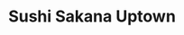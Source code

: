 ---
layout: place
title: "Sushi Sakana Uptown"
permalink: /texas/dallas/sushi-sakana-uptown.html
stateAbbr: TX
stateName: Texas
cityName: Dallas
seo:
  name: "Sushi Sakana Uptown"
  type: Restaurant
  links: null
description: "Sushi Sakana Uptown serves delicious sushi in Dallas, Texas. Try fresh Japanese dishes for a great dining experience. "
place_id: ChIJ-QPYnhqZToYRoAhAbxzsALc
photos:
  - name: >-
      places/ChIJ-QPYnhqZToYRoAhAbxzsALc/photos/AeeoHcKxiWoZO0IKkiBshQF9Ybit0HxwauK0xbFRmHpKo-XoSIIouTCd39F5lUrcG-2avl5wz0P57XOFEL-HzK7IczWMGrfw4VGTpay4qzUhQ7sMA71A1ocrDuFqNIRZlWnI_KJGz71eiMIwhxaUxAwC0tMe3w5r_3z2nUPnlEg2wZjTZ4mTDP0hNS17gQ6O1GqyqiHufZze9vRCLlTrb7O0MVe05jy122fxSv-FGNc9ZCjU3B9_Q46MXjvjZlf7lJqhPfgi3aOcHu9LfwQbeIUZMsiGiHn3bWCTRppDOlVdPFPdLA
    widthPx: 4032
    heightPx: 3024
    authorAttributions:
      - displayName: Sushi Sakana Uptown
        uri: https://maps.google.com/maps/contrib/112809776478238977008
        photoUri: >-
          https://lh3.googleusercontent.com/a-/ALV-UjVjt1M3kMm8LPktMcp9AhUE4ndT4dVMJ7px_X7oerkybSMvn24=s100-p-k-no-mo
    flagContentUri: >-
      https://www.google.com/local/imagery/report/?cb_client=maps_api_places.places_api&image_key=!1e10!2sAF1QipNx-jO-07txTuMTVgZJiXKNWU7zwoi1Jm3mTXeP&hl=en-US
    googleMapsUri: >-
      https://www.google.com/maps/place//data=!3m4!1e2!3m2!1sAF1QipNx-jO-07txTuMTVgZJiXKNWU7zwoi1Jm3mTXeP!2e10!4m2!3m1!1s0x864e991a9ed803f9:0xb700ec1c6f4008a0
  - name: >-
      places/ChIJ-QPYnhqZToYRoAhAbxzsALc/photos/AeeoHcIKUrSjDITi2ORFTxALmC4a9Kd4FeY419YCfMYoII1vjU0hbo-aqpAink8xvS1SMOzCUYTpoeZ87AQd8pWujN3-ieTn1eaBHy-YOg_Qjjqej5WS_bpfGqAtdvk3-7J2gZL4Q83rRde-sVcBLkpxinihVM4F_vnZa7jSLryzqSEANRKQ7DqBUea7b9Pl0UZn7wfij9tUosN-T7clHSA81Y49iV-TkwSO8IgoFhyzbvCQZE4RKxXfMhJ-UbJKWYTkSALrhRudhs1suCGMnkrst5X0blliz3RxKMpmoLlrg1CjvQ
    widthPx: 1422
    heightPx: 1117
    authorAttributions:
      - displayName: Sushi Sakana Uptown
        uri: https://maps.google.com/maps/contrib/112809776478238977008
        photoUri: >-
          https://lh3.googleusercontent.com/a-/ALV-UjVjt1M3kMm8LPktMcp9AhUE4ndT4dVMJ7px_X7oerkybSMvn24=s100-p-k-no-mo
    flagContentUri: >-
      https://www.google.com/local/imagery/report/?cb_client=maps_api_places.places_api&image_key=!1e10!2sAF1QipMTDzDqZbjVK3dKlY3s1nE-3rFJ_IEkcBtgkFVP&hl=en-US
    googleMapsUri: >-
      https://www.google.com/maps/place//data=!3m4!1e2!3m2!1sAF1QipMTDzDqZbjVK3dKlY3s1nE-3rFJ_IEkcBtgkFVP!2e10!4m2!3m1!1s0x864e991a9ed803f9:0xb700ec1c6f4008a0
  - name: >-
      places/ChIJ-QPYnhqZToYRoAhAbxzsALc/photos/AeeoHcKJfyWeSZ_b0OP9hTwzR_YB6lt5rzPNzb5j-g58RdStk_rqkBxukkvQnTIyE6TORWnxH5AHQJQ_t3XqqZWVEu_n2Ip79kz0LPbi1SOb_ENrhPQb2dvSfpcBoZ2pje_asXtKCPct1IM4tV5kMYRmHtV9D33-iBpZfZA5vck4_qkV0BeyyajJKLL6PuLh0deSZLFlImiXwDPrgBpH-kZ3sNAF0fdvCzSx-7x_OC4eqrWKdXxYG4csopE0L_QstGfS74YPxXAfsBUaSuG16wdXyStVQwEHK-01DQfzsPO15Em8ZVFPrdTrubCdR_vgH0vKHz2t69EaigLCzgILb7hygA3LW04xV-qoAl-EOdXQdAN99NP8AZ-7VhPu-FxQ1X0yymd8DZPipFLGMQAYfAVLFJIYCElRR-oDLDtWa9GvCR_fOg
    widthPx: 3600
    heightPx: 4800
    authorAttributions:
      - displayName: Stella R
        uri: https://maps.google.com/maps/contrib/100091438584944112526
        photoUri: >-
          https://lh3.googleusercontent.com/a-/ALV-UjVNdi5cj7tBf1t_7K7mC6sCCRdRRnf9nD0lxExuN41WC6Q60ZI=s100-p-k-no-mo
    flagContentUri: >-
      https://www.google.com/local/imagery/report/?cb_client=maps_api_places.places_api&image_key=!1e10!2sCIHM0ogKEICAgMCo9bX7SQ&hl=en-US
    googleMapsUri: >-
      https://www.google.com/maps/place//data=!3m4!1e2!3m2!1sCIHM0ogKEICAgMCo9bX7SQ!2e10!4m2!3m1!1s0x864e991a9ed803f9:0xb700ec1c6f4008a0
  - name: >-
      places/ChIJ-QPYnhqZToYRoAhAbxzsALc/photos/AeeoHcLriA1qaw9y30-LYOmK9l1dLrTOVqptfnkOoWiIK0JM3MLMwj2QSjGh1bIe_66fQjuRvCfMsGVMzFglUXYOEu8jgFp3iVTz2nTbk53_5FA-j4zM1eJaei_ZWQru6CyuQ6Q7DRVvqudSHFNquwZ1-TVTBKdc0oNBVLM4Yy7kRFeL8MKbMG5AtmDey6Gjkyc3knhv28VyLGBHGmnakTI9m8JuFmM367IHj26CNbtlP8-hjVdUrIFHAwn8ORboFwkG9TtlxENweT-ytvkWLTw_X-HfCaJyIn6X5xFa-0XiuPeRUKXz6FQ_ftp1eymMPo3t_lvsnTnR_T-sQuJaWalNRQGiX3Pubiqvz_iQTOW4OGs7Pc9lV5lcw-MwSBJCPIkaDHl5QMUg-jy_3pwqfmcRLw5989WgcNp9M3j4QWWnM4W1GMNc
    widthPx: 3600
    heightPx: 4800
    authorAttributions:
      - displayName: Amy Martello
        uri: https://maps.google.com/maps/contrib/116014891803067378390
        photoUri: >-
          https://lh3.googleusercontent.com/a-/ALV-UjU4tEHBu-fLl2_henyxC8RRC5CI-q-HCrNjN0J7nCSdAXr3rSBJaA=s100-p-k-no-mo
    flagContentUri: >-
      https://www.google.com/local/imagery/report/?cb_client=maps_api_places.places_api&image_key=!1e10!2sCIHM0ogKEICAgICP2tOizQE&hl=en-US
    googleMapsUri: >-
      https://www.google.com/maps/place//data=!3m4!1e2!3m2!1sCIHM0ogKEICAgICP2tOizQE!2e10!4m2!3m1!1s0x864e991a9ed803f9:0xb700ec1c6f4008a0
  - name: >-
      places/ChIJ-QPYnhqZToYRoAhAbxzsALc/photos/AeeoHcKO2vUR7usP9pEXXpZq-0Ykde_QvvtbWGozTaAZ9m7zRZvD_MXegK0eyM-sOnxZQ1i_6fnXQTsQyWyTTM_cX1Wb1mFbEVqofl2VfsK8mdXO5D-9CgIQEZCyscweBaHan0Z2VJW3DrLEKVF9uTA0kkP7vFxRcSkwvJH0ynJAkU1Stn8wODdI0d9j6SAXxFMj2KyzfvSzSyAmOusb7xIGlZVNuDukd9JuTg6Zdlk8CllXj6ib5TYqhYEPWTMLnY5_CbwK5slzXGMMUZT8zvniYsCjNXpzVUKs7tjZjrAjdJixdfz3SAgFS5CZnf2tY1OBATucjc5hNkAtHOU61kvRNmGSCXU4Y--ENNJvJkPpNwtuy3TdFcrRb_98bd4CkTjLmhWKats2T2HEhSarexs-6yXva8eRphRA173Dsy6Jx2g2x-8m
    widthPx: 4032
    heightPx: 3024
    authorAttributions:
      - displayName: Suessi C.
        uri: https://maps.google.com/maps/contrib/105329293677233982624
        photoUri: >-
          https://lh3.googleusercontent.com/a-/ALV-UjXJVPt8uXVnz0ihvHwjg4s5llh4T5AE4TI1GMg3TSM-HKr6Nk5Q=s100-p-k-no-mo
    flagContentUri: >-
      https://www.google.com/local/imagery/report/?cb_client=maps_api_places.places_api&image_key=!1e10!2sCIHM0ogKEICAgICxo52O6gE&hl=en-US
    googleMapsUri: >-
      https://www.google.com/maps/place//data=!3m4!1e2!3m2!1sCIHM0ogKEICAgICxo52O6gE!2e10!4m2!3m1!1s0x864e991a9ed803f9:0xb700ec1c6f4008a0
  - name: >-
      places/ChIJ-QPYnhqZToYRoAhAbxzsALc/photos/AeeoHcK6J-nDrFIYhmVg2AGbZEJM1AqlxRFGq5_O1bg4IQyKn84gl7SasOhdr6uGOYWvJMHEn5FIH2WOK7KWPirgzPPCgI3fVD91_35WL-NDdWzPTVKoh40tCHrEtSfgs6aTuD9_i-g0IYyzs3NcFo2AeU2P7CtIYDdeDtSCchmT61wk0-wJ1m9ff7g7Smj3X-TYC-6ZFWRSjnL_aLRfgERdGcd278PCWWGG_OIS8eGl5sYm2XLU3iMPhVEci53REyp-YUC-7OPB6KiLzFh0YOYPQGPk_V5tFF2HI057kF5pTNLwOJSpIP-ULqV-hn_PyJ9aHj9BLzCx3R6926wvThsWHPU8HWDuZit-m2Bvq6j-_XgU7MteQzxgjbb6xZ_-761LuiL3djSbZ2HZwyzR7J58v2AxghwUcmArEL6pH-UPAu5FKB1R
    widthPx: 3600
    heightPx: 4800
    authorAttributions:
      - displayName: Rachel Jiang
        uri: https://maps.google.com/maps/contrib/108070629616014674352
        photoUri: >-
          https://lh3.googleusercontent.com/a-/ALV-UjWOJ3ngYWuD5RPnmd2qd6aOIIdLJD3VvK_BcVA75O9jpPc5a6893A=s100-p-k-no-mo
    flagContentUri: >-
      https://www.google.com/local/imagery/report/?cb_client=maps_api_places.places_api&image_key=!1e10!2sCIHM0ogKEICAgID1wP-a9AE&hl=en-US
    googleMapsUri: >-
      https://www.google.com/maps/place//data=!3m4!1e2!3m2!1sCIHM0ogKEICAgID1wP-a9AE!2e10!4m2!3m1!1s0x864e991a9ed803f9:0xb700ec1c6f4008a0
  - name: >-
      places/ChIJ-QPYnhqZToYRoAhAbxzsALc/photos/AeeoHcIbQ8Qj_LCTMc97ef6P-FkEU3Q2BMBbsYrosUxTrJTbUJ0VzP2bW8Bgl1h350ssNi_lVlqep21zs6HU0Bi4dXm2MYrGOVX8PiFKtEcZ75EjP7woWjVlduHo5KbKYgdT3ez4JRQ8cqORJCxF7GHwksZ4d_1GQEuMeigQS07mMredTONpH-AL1es4GPD6fj4XUSwFriBNQckE-l8cJzZjA0VuEK6IAfOw0KtVmlCD32i457Xl0T_UOXZV8iNBezeEWvpfirYksrP83qFPeeysUxYYWrSCh2ZYvXx5zjSMEe-s0tEa-gP0T4QlkLSMJ8MBIa-wH3j0KCIkii9PkpDn1V4zvMK1rbvLM_ZiUE6xofgp_fKKf_GuillBytXWDkesaU1tl5aJj617nuiuC3c6BNHWparJm9ZW-iipp4EfPG0W1lTk
    widthPx: 1290
    heightPx: 1731
    authorAttributions:
      - displayName: Kendrah
        uri: https://maps.google.com/maps/contrib/110273184179822734793
        photoUri: >-
          https://lh3.googleusercontent.com/a-/ALV-UjVejDvuyKLeCbXsLlnE_nO2ZHC0URoA4VaD0hsnDEARbf98YYlC_A=s100-p-k-no-mo
    flagContentUri: >-
      https://www.google.com/local/imagery/report/?cb_client=maps_api_places.places_api&image_key=!1e10!2sCIHM0ogKEICAgIDXuK376gE&hl=en-US
    googleMapsUri: >-
      https://www.google.com/maps/place//data=!3m4!1e2!3m2!1sCIHM0ogKEICAgIDXuK376gE!2e10!4m2!3m1!1s0x864e991a9ed803f9:0xb700ec1c6f4008a0
  - name: >-
      places/ChIJ-QPYnhqZToYRoAhAbxzsALc/photos/AeeoHcJ7B63E3hm1dllhYr2wS8ZWFOoCfH96HXo92G3HSuzorGbnoBVfYu4Ow3YRy1PlcqdvSfGq85sR2bJ1c4TLO-Se7ga75dwI0zIpufs81soJEfR5I0ITerURydthDgHDbU3Wz112G5ld3SFh-BDKXNKxw-eLLFWcQnK8NKhSc9f4fTQxqUwIMPKL0dXWBsFteW1Re6ZSZKwMq17ooSeBEhm77D1Qmw5OJT0RQHVS4y2HadwzMQBdEGLLg0cNiNjFS5WHBv994Ffwrid56J0-gp-Nn_aLhf01-WVWUC0CILtKU7W2aZStHoC14DidQ29BagdAhDV382eg5ZZ8uubIsoGFhSGdJE24PHEj7F3wcIGF7TOCSEXHILJgPMCm70_PVX-HJJ7WleB468rLqHTiT6npPvGZEFXmolWadMo-aFI
    widthPx: 4032
    heightPx: 3024
    authorAttributions:
      - displayName: Parker Roberts
        uri: https://maps.google.com/maps/contrib/110225943517493738074
        photoUri: >-
          https://lh3.googleusercontent.com/a/ACg8ocK3_ux4K9zuunF5XDLdexGKPaFh6zyoQZHORVrqQyexeefJrQ=s100-p-k-no-mo
    flagContentUri: >-
      https://www.google.com/local/imagery/report/?cb_client=maps_api_places.places_api&image_key=!1e10!2sCIHM0ogKEICAgIDDr6HhIw&hl=en-US
    googleMapsUri: >-
      https://www.google.com/maps/place//data=!3m4!1e2!3m2!1sCIHM0ogKEICAgIDDr6HhIw!2e10!4m2!3m1!1s0x864e991a9ed803f9:0xb700ec1c6f4008a0
  - name: >-
      places/ChIJ-QPYnhqZToYRoAhAbxzsALc/photos/AeeoHcKIGT562x1FQ47okvwt4gzZGXVdW8-qFzXuT0tHWOFZAIiC7pl2apNw9OdmVmiy1nS3GrDhVoMYyyXjJYphUGnEfMeuTYXzZVAYsU2yTk_INj1DOJ9E6DS4D4JtpfeR3I0_Azot6hzGr3ziWc_te5zHQmHP2Qqqzwev8cOcJAV03k4OPt25gLDQbNCpNHCa8jQRjo-p__sGZiuB-LNf8FmB-8bLeu5U4pTa6tN6EW9dGUCTLm7OYFS_EbsTJaokxhWrwjO5R5gbv_z8EfCKeEfX-OlN9WSdZjxJZ430yyYuHPmHfqGDA7uozCc49IKqbVSG4GyPYzeSutbRP9QV9TJEc-BTMTrGbQCPDVgseoQ9YeGRY6rXKL1w7Lebn2p1SS-dThDwm9fFtN11l5Blby6rVlWA_LHpXlACHlnUcO-8IwZW
    widthPx: 3000
    heightPx: 4000
    authorAttributions:
      - displayName: Nicole
        uri: https://maps.google.com/maps/contrib/113821266389774415822
        photoUri: >-
          https://lh3.googleusercontent.com/a-/ALV-UjUOILO0HlcuD6YRXAmFR966uaTHgyyWDreTpJT1o3XbW4mbLRZr_g=s100-p-k-no-mo
    flagContentUri: >-
      https://www.google.com/local/imagery/report/?cb_client=maps_api_places.places_api&image_key=!1e10!2sCIHM0ogKEICAgIDRmNLJ4QE&hl=en-US
    googleMapsUri: >-
      https://www.google.com/maps/place//data=!3m4!1e2!3m2!1sCIHM0ogKEICAgIDRmNLJ4QE!2e10!4m2!3m1!1s0x864e991a9ed803f9:0xb700ec1c6f4008a0
  - name: >-
      places/ChIJ-QPYnhqZToYRoAhAbxzsALc/photos/AeeoHcKF7bDipsckhcDRGYDgRI2eoce8RQCDb5uejIsp44LEF1KxwMwPVY-GVw8BdaPxd-H9wQ0MdPRd1dzXvIVf9bKw_HAYrSvYdt0F4qZRPJmv_oEz0Cy016U60wV9V9sKCcFbsKtU2QF10pxz_ZxYT9hSyVbN7mnTcYa5hSzqSjqq5GxJqeqemLoLowYXQe_aqr8iE-WdEV6JRHjTQVfFJG-Qr5Mq0h3UG8dPIyaYnjytastbVrF1YXlo57ppUw8IT_sOshnNP2vxsqKR3m209QxMrDpmejCkolOYuJTZ4AanH6Drwv0XtRJJHtsVg1G3XhJHHx4vritair4B29hgch5du5ODZrBuQ_DVxfGHvtzdkBL7LJvzi1ymGKhMR9XPBeH9PHVHfEQXwoWtpnpc9OiLHXuIsdvNofw7sluItQszGQ
    widthPx: 4800
    heightPx: 3600
    authorAttributions:
      - displayName: Alejandro Johns
        uri: https://maps.google.com/maps/contrib/114754943874357550774
        photoUri: >-
          https://lh3.googleusercontent.com/a-/ALV-UjVbxPdhi0glFpragreHcJhHE7MN5H8E24opULjLE6PA-5fTcQNZ=s100-p-k-no-mo
    flagContentUri: >-
      https://www.google.com/local/imagery/report/?cb_client=maps_api_places.places_api&image_key=!1e10!2sCIHM0ogKEICAgICNmuy_Pw&hl=en-US
    googleMapsUri: >-
      https://www.google.com/maps/place//data=!3m4!1e2!3m2!1sCIHM0ogKEICAgICNmuy_Pw!2e10!4m2!3m1!1s0x864e991a9ed803f9:0xb700ec1c6f4008a0
address: 2811 McKinney Ave 28 (1st floor, Dallas, TX 75204, USA
street: 2811 McKinney Ave 28 (1st floor
city: Dallas
state: TX
zip: '75204'
country: USA
neighborhood: Oak Lawn
latitude: '32.799487'
longitude: '-96.801191'
accessibility_options:
  wheelchairAccessibleParking: true
  wheelchairAccessibleEntrance: true
  wheelchairAccessibleRestroom: true
  wheelchairAccessibleSeating: true
business_status: OPERATIONAL
name: Sushi Sakana Uptown
google_maps_links:
  directionsUri: >-
    https://www.google.com/maps/dir//''/data=!4m7!4m6!1m1!4e2!1m2!1m1!1s0x864e991a9ed803f9:0xb700ec1c6f4008a0!3e0
  placeUri: https://maps.google.com/?cid=13186799315810519200
  writeAReviewUri: >-
    https://www.google.com/maps/place//data=!4m3!3m2!1s0x864e991a9ed803f9:0xb700ec1c6f4008a0!12e1
  reviewsUri: >-
    https://www.google.com/maps/place//data=!4m4!3m3!1s0x864e991a9ed803f9:0xb700ec1c6f4008a0!9m1!1b1
  photosUri: >-
    https://www.google.com/maps/place//data=!4m3!3m2!1s0x864e991a9ed803f9:0xb700ec1c6f4008a0!10e5
primary_type: Sushi Restaurant
opening_hours:
  regular: null
  current: null
secondary_opening_hours:
  regular:
    weekdayDescriptions: null
    type: null
  current:
    weekdayDescriptions: null
    type: null
phone: null
price_level: null
price_range: null
rating: null
rating_count: 0
website: null
reviews: null
parking_options: null
payment_options: null
allow_dogs: null
curbside_pickup: null
delivery: null
dine_in: null
good_for_children: null
good_for_groups: null
good_for_sports: null
live_music: null
menu_for_children: null
outdoor_seating: null
reservable: null
restroom: null
serves_beer: null
serves_breakfast: null
serves_brunch: null
serves_cocktails: null
serves_coffee: null
serves_dinner: null
serves_dessert: null
serves_lunch: null
serves_vegetarian_food: null
serves_wine: null
takeout: null
update_category: essentials
summary: null

---